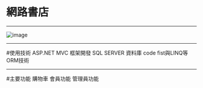 # 網路書店

---

![image](https://user-images.githubusercontent.com/105838514/175815065-941f7ad6-ed57-473c-86bf-d46ae7da5caa.png)

---

#使用技術
ASP.NET MVC 框架開發
SQL SERVER 資料庫
code fist與LINQ等ORM技術

---

#主要功能
購物車
會員功能
管理員功能

